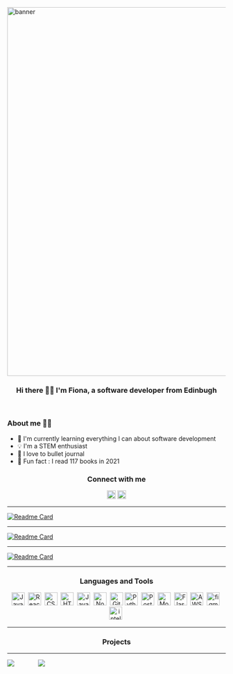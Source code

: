 <img width="850" alt="banner" src="https://media.giphy.com/media/OBmHmvgJuYtPi56Weg/giphy.gif">



<h3 align="center"> Hi there 👋🏻 I'm Fiona, a software developer from Edinbugh </h3>

<br>

### About me 👱🏻‍ 
- 🌱 I'm currently learning everything I can about software development 
-  💡 I'm a STEM enthusiast
-  🌈 I love to bullet journal
- 📖 Fun fact : I read 117 books in 2021

<div align="center">
  <h3> Connect with me </h3> 

[<img src="https://cdn.jsdelivr.net/gh/devicons/devicon/icons/linkedin/linkedin-original.svg" title="Java" alt="Java" width="20" height="20"/>](https://www.linkedin.com/in/fiona-berkery/)
[<img width="20px" src="https://cdn.jsdelivr.net/gh/devicons/devicon/icons/twitter/twitter-original.svg" />](https://twitter.com/fiona_berkery)

</div>

--- 

[![Readme Card](https://github-readme-stats.vercel.app/api/pin/?username=fionaberkery&repo=chi-beas&theme=nightowl)](https://github.com/fionaberkery/chi-beas)

---

[![Readme Card](https://github-readme-stats.vercel.app/api/pin/?username=fionaberkery&repo=pet_village&theme=nightowl)](https://github.com/fionaberkery/pet_village)

---

[![Readme Card](https://github-readme-stats.vercel.app/api/pin/?username=fionaberkery&repo=the_retro_box&theme=nightowl)](https://github.com/fionaberkery/the_retro_box)

---

<div align = "center" >

### Languages and Tools

  <img src="https://cdn.jsdelivr.net/gh/devicons/devicon/icons/java/java-original.svg" title="Java" alt="Java" width="30" height="30"/>&nbsp;
  <img src="https://cdn.jsdelivr.net/gh/devicons/devicon/icons/react/react-original.svg" title="React" alt="React" width="30" height="30"/>&nbsp;
  <img src="https://cdn.jsdelivr.net/gh/devicons/devicon/icons/css3/css3-original.svg"  title="CSS3" alt="CSS" width="30" height="30"/>&nbsp;
  <img src="https://cdn.jsdelivr.net/gh/devicons/devicon/icons/html5/html5-original.svg" title="HTML5" alt="HTML" width="30" height="30"/>&nbsp;
  <img src="https://cdn.jsdelivr.net/gh/devicons/devicon/icons/javascript/javascript-original.svg" title="JavaScript" alt="JavaScript" width="30" height="30"/>&nbsp;
  <img src="https://cdn.jsdelivr.net/gh/devicons/devicon/icons/nodejs/nodejs-original.svg" title="NodeJS" alt="NodeJS" width="30" height="30"/>&nbsp;
  <img src="https://cdn.jsdelivr.net/gh/devicons/devicon/icons/git/git-original-wordmark.svg" title="Git" alt="Git" width="30" height="30"/>
  <img src="https://cdn.jsdelivr.net/gh/devicons/devicon/icons/python/python-original.svg" title="Python" alt="Python" width="30" height="30"/>&nbsp;
  <img src="https://cdn.jsdelivr.net/gh/devicons/devicon/icons/postgresql/postgresql-original.svg" title="Postgress" alt="Postgress" width="30" height="30"/>&nbsp;
  <img src="https://cdn.jsdelivr.net/gh/devicons/devicon/icons/mongodb/mongodb-original.svg" title="MongoDB" alt="MongoDB" width="30" height="30"/>&nbsp;
  <img src="https://cdn.jsdelivr.net/gh/devicons/devicon/icons/flask/flask-original-wordmark.svg" title="Flask" alt="Flask" width="30" height="30"/>&nbsp;
  <img src="https://cdn.jsdelivr.net/gh/devicons/devicon/icons/amazonwebservices/amazonwebservices-original-wordmark.svg" title="AWS" alt="AWS" width="30" height="30"/>&nbsp;
   <img src="https://cdn.jsdelivr.net/gh/devicons/devicon/icons/figma/figma-original.svg" title="figma" alt="figma" width="30" height="30"/>&nbsp;
<img src="https://cdn.jsdelivr.net/gh/devicons/devicon/icons/intellij/intellij-original.svg" title="intellij" alt="intellij" width="30" height="30"/>&nbsp;

</div>

---

<h3 align="center"> Projects </h3>



---

<div style="display: flex; flex-direction: row" align="center" gap="30px">
 <img class="img" src="https://github-readme-stats.vercel.app/api?username=fionaberkery&theme=nightowl" />
  &nbsp; &nbsp; &nbsp; &nbsp; &nbsp; &nbsp;&nbsp; &nbsp;
 <img class="img" src="https://github-readme-stats.vercel.app/api/top-langs/?username=fionaberkery&layout=compact&theme=nightowl" />
</div>


